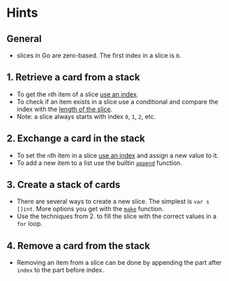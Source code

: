 # Hints

## General

- slices in Go are zero-based. The first index in a slice is `0`.

## 1. Retrieve a card from a stack

- To get the `n`th item of a slice [use an index][go-slices].
- To check if an item exists in a slice use a conditional and compare the index with the [length of the slice][len-builtin].
- Note: a slice always starts with index `0`, `1`, `2`, etc.

## 2. Exchange a card in the stack

- To set the `n`th item in a slice [use an index][go-slices] and assign a new value to it.
- To add a new item to a list use the builtin [`append`][append-builtin] function.

## 3. Create a stack of cards

- There are several ways to create a new slice. The simplest is `var s []int`. More options you get with the [`make`][make-builtin] function.
- Use the techniques from 2. to fill the slice with the correct values in a `for` loop.

## 4. Remove a card from the stack

- Removing an item from a slice can be done by appending the part after `index` to the part before index.

[go-slices]: https://blog.golang.org/go-slices-usage-and-internals
[make-builtin]: https://golang.org/pkg/builtin/#make
[len-builtin]: https://golang.org/pkg/builtin/#len
[append-builtin]: https://golang.org/pkg/builtin/#append